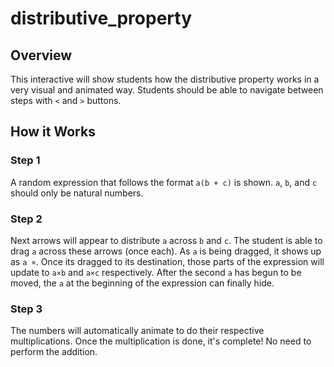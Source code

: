 # distributive_property

## Overview

This interactive will show students how the distributive property works in a very visual and animated way. Students should be able to navigate between steps with `<` and `>` buttons.

## How it Works

### Step 1

A random expression that follows the format `a(b + c)` is shown. `a`, `b`, and `c` should only be natural numbers.

### Step 2

Next arrows will appear to distribute `a` across `b` and `c`. The student is able to drag `a` across these arrows (once each).
As `a` is being dragged, it shows up as `a ×`. Once its dragged to its destination, those parts of the expression will update to `a×b` and `a×c` respectively.
After the second `a` has begun to be moved, the `a` at the beginning of the expression can finally hide.

### Step 3

The numbers will automatically animate to do their respective multiplications.
Once the multiplication is done, it's complete! No need to perform the addition.